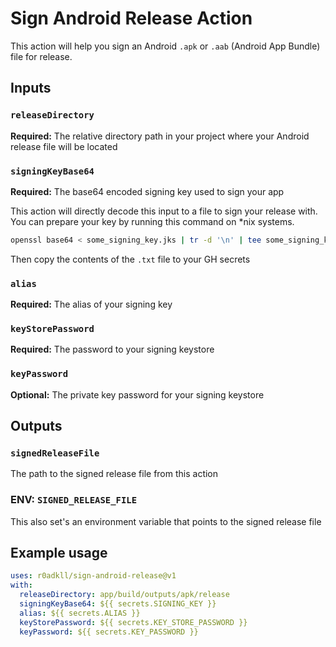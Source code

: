 # Sign Android Release Action

This action will help you sign an Android `.apk` or `.aab` (Android App Bundle) file for release.

## Inputs

### `releaseDirectory`

**Required:** The relative directory path in your project where your Android release file will be located

### `signingKeyBase64`

**Required:** The base64 encoded signing key used to sign your app

This action will directly decode this input to a file to sign your release with. You can prepare your key by running this command on *nix systems.

```bash
openssl base64 < some_signing_key.jks | tr -d '\n' | tee some_signing_key.jks.base64.txt
```
Then copy the contents of the `.txt` file to your GH secrets

### `alias`

**Required:** The alias of your signing key 

### `keyStorePassword`

**Required:** The password to your signing keystore

### `keyPassword`

**Optional:** The private key password for your signing keystore

## Outputs

### `signedReleaseFile`

The path to the signed release file from this action

### ENV: `SIGNED_RELEASE_FILE`

This also set's an environment variable that points to the signed release file

## Example usage

```yaml
uses: r0adkll/sign-android-release@v1
with:
  releaseDirectory: app/build/outputs/apk/release
  signingKeyBase64: ${{ secrets.SIGNING_KEY }}
  alias: ${{ secrets.ALIAS }}
  keyStorePassword: ${{ secrets.KEY_STORE_PASSWORD }}
  keyPassword: ${{ secrets.KEY_PASSWORD }}
```
